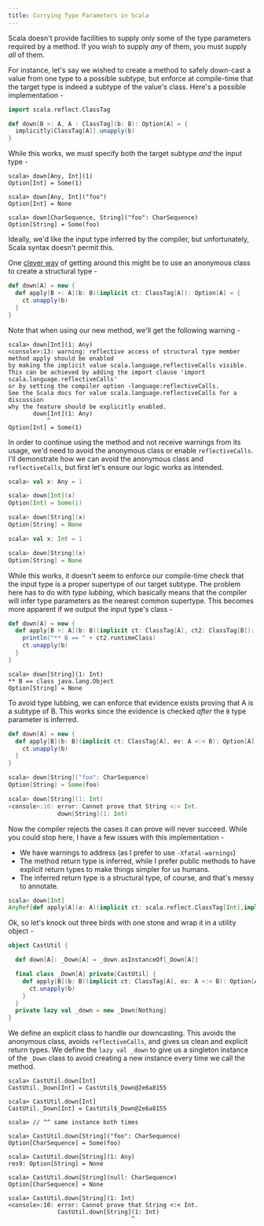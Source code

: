 ```yaml
---
title: Currying Type Parameters in Scala
---
```


Scala doesn't provide facilities to supply only some of the type parameters
required by a method.  If you wish to supply _any_ of them, you must supply _all_ of them.

For instance, let's say we wished to create a method to safely down-cast a value
from one type to a possible subtype, but enforce at compile-time that the target
type is indeed a subtype of the value's class.  Here's a possible implementation -


```scala
import scala.reflect.ClassTag

def down[B >: A, A : ClassTag](b: B): Option[A] = {
  implicitly[ClassTag[A]].unapply(b)
}
```

While this works, we must specify both the target subtype _and_ the input type -

```
scala> down[Any, Int](1)
Option[Int] = Some(1)

scala> down[Any, Int]("foo")
Option[Int] = None

scala> down[CharSequence, String]("foo": CharSequence)
Option[String] = Some(foo)
```

Ideally, we'd like the input type inferred by the compiler, but unfortunately, Scala
syntax doesn't permit this.

One [clever way](http://stackoverflow.com/a/29202291/1313611) of getting around this
might be to use an anonymous class to create a structural type -

```scala
def down[A] = new {
  def apply[B >: A](b: B)(implicit ct: ClassTag[A]): Option[A] = {
    ct.unapply(b)
  }
}
```

Note that when using our new method, we'll get the following warning -

```
scala> down[Int](1: Any)
<console>:13: warning: reflective access of structural type member method apply should be enabled
by making the implicit value scala.language.reflectiveCalls visible.
This can be achieved by adding the import clause 'import scala.language.reflectiveCalls'
or by setting the compiler option -language:reflectiveCalls.
See the Scala docs for value scala.language.reflectiveCalls for a discussion
why the feature should be explicitly enabled.
       down[Int](1: Any)
           ^
Option[Int] = Some(1)
```

In order to continue using the method and not receive warnings from its usage,
we'd need to avoid the anonymous class or enable `reflectiveCalls`.  I'll
demonstrate how we can avoid the anonymous class and `reflectiveCalls`,
but first let's ensure our logic works as intended.

```scala
scala> val x: Any = 1

scala> down[Int](x)
Option[Int] = Some(1)

scala> down[String](x)
Option[String] = None

scala> val x: Int = 1

scala> down[String](x)
Option[String] = None
```

While this works, it doesn't seem to enforce our compile-time check that the
input type is a proper supertype of our target subtype.  The problem here has to 
do with _type lubbing_, which basically means that the compiler will infer type parameters
as the nearest common supertype.  This becomes more apparent if we output the input
type's class -

```scala
def down[A] = new {
  def apply[B >: A](b: B)(implicit ct: ClassTag[A], ct2: ClassTag[B]): Option[A] = {
    println("** B == " + ct2.runtimeClass)
    ct.unapply(b)
  }
}
```

```
scala> down[String](1: Int)
** B == class java.lang.Object
Option[String] = None
```

To avoid type lubbing, we can enforce that evidence exists proving that A is a subtype of B.
This works since the evidence is checked _after_ the `B` type parameter is inferred.

```scala
def down[A] = new {
  def apply[B](b: B)(implicit ct: ClassTag[A], ev: A <:< B): Option[A] = {
    ct.unapply(b)
  }
}
```

```scala
scala> down[String]("foo": CharSequence)
Option[String] = Some(foo)

scala> down[String](1: Int)
<console>:10: error: Cannot prove that String <:< Int.
              down[String](1: Int)
```

Now the compiler rejects the cases it can prove will never succeed.  While you
could stop here, I have a few issues with this implementation -

* We have warnings to address (as I prefer to use `-Xfatal-warnings`)
* The method return type is inferred, while I prefer public methods to have explicit
    return types to make things simpler for us humans.
* The inferred return type is a structural type, of course, and that's messy to annotate.

```scala
scala> down[Int]
AnyRef{def apply[A](a: A)(implicit ct: scala.reflect.ClassTag[Int],implicit ev: <:<[Int,A]): Option[Int]} = $anon$1@6b85300e
```

Ok, so let's knock out three birds with one stone and wrap it in a utility object -

```scala
object CastUtil {

  def down[A]: _Down[A] = _down.asInstanceOf[_Down[A]]

  final class _Down[A] private[CastUtil] {
    def apply[B](b: B)(implicit ct: ClassTag[A], ev: A <:< B): Option[A] = {
      ct.unapply(b)
    }
  }
  private lazy val _down = new _Down[Nothing]
}
```

We define an explicit class to handle our downcasting.  This avoids the anonymous
class, avoids `reflectiveCalls`, and gives us clean and explicit return types.  We
define the `lazy val _down` to give us a singleton instance of the `_Down` class to avoid
creating a new instance every time we call the method.

```
scala> CastUtil.down[Int]
CastUtil._Down[Int] = CastUtil$_Down@2e6a8155

scala> CastUtil.down[Int]
CastUtil._Down[Int] = CastUtil$_Down@2e6a8155

scala> // ^^ same instance both times

scala> CastUtil.down[String]("foo": CharSequence)
Option[CharSequence] = Some(foo)

scala> CastUtil.down[String](1: Any)
res9: Option[String] = None

scala> CastUtil.down[String](null: CharSequence)
Option[CharSequence] = None

scala> CastUtil.down[String](1: Int)
<console>:10: error: Cannot prove that String <:< Int.
              CastUtil.down[String](1: Int)
                                   ^
```

